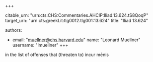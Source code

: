 +++


citable_urn: "urn:cts:CHS:Commentaries.AHCIP:Iliad.13.624.tS8QoqP"
target_urn: "urn:cts:greekLit:tlg0012.tlg001:13.624"
title: "Iliad 13.624"

authors:
- email: "muellner@chs.harvard.edu"
  name: "Leonard Muellner"
  username: "lmuellner"
+++

<p>in the list of offenses that (threaten to) incur mēnis</p>